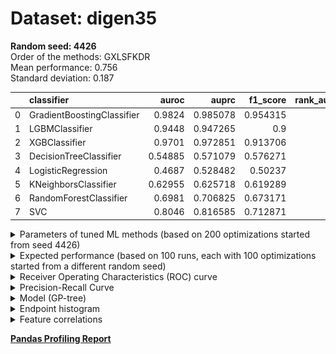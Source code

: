 # Dataset: digen35
**Random seed: 4426**<br/>
Order of the methods: GXLSFKDR<br/>
Mean performance: 0.756<br/>
Standard deviation: 0.187<br/>


|    | classifier                 |   auroc |    auprc |   f1_score |   rank_auroc |   rank_auprc |   rank_f1 |
|---:|:---------------------------|--------:|---------:|-----------:|-------------:|-------------:|----------:|
|  0 | GradientBoostingClassifier | 0.9824  | 0.985078 |   0.954315 |            1 |            1 |         1 |
|  1 | LGBMClassifier             | 0.9448  | 0.947265 |   0.9      |            3 |            3 |         3 |
|  2 | XGBClassifier              | 0.9701  | 0.972851 |   0.913706 |            2 |            2 |         2 |
|  3 | DecisionTreeClassifier     | 0.54885 | 0.571079 |   0.576271 |            7 |            7 |         7 |
|  4 | LogisticRegression         | 0.4687  | 0.528482 |   0.50237  |            8 |            8 |         8 |
|  5 | KNeighborsClassifier       | 0.62955 | 0.625718 |   0.619289 |            6 |            6 |         6 |
|  6 | RandomForestClassifier     | 0.6981  | 0.706825 |   0.673171 |            5 |            5 |         5 |
|  7 | SVC                        | 0.8046  | 0.816585 |   0.712871 |            4 |            4 |         4 |



<details>
<summary>Parameters of tuned ML methods (based on 200 optimizations started from seed 4426)</summary>


```
GradientBoostingClassifier(learning_rate=0.7280931907710034, max_depth=10,
                           n_iter_no_change=16, random_state=4426, tol=1e-07,
                           validation_fraction=0.060000000000000005)
LGBMClassifier(deterministic=True, force_row_wise=True, max_depth=9,
               metric='binary_logloss', n_estimators=90, n_jobs=1,
               num_leaves=512, objective='binary', random_state=4426)
XGBClassifier(alpha=1.3790975696338315, base_score=0.5, booster='dart',
              colsample_bylevel=1, colsample_bynode=1, colsample_bytree=1,
              eta=0.13896270616257594, eval_metric='logloss',
              gamma=0.30000000000000004, gpu_id=-1, importance_type='gain',
              interaction_constraints='', learning_rate=0.138962701,
              max_delta_step=0, max_depth=6, min_child_weight=1, missing=nan,
              monotone_constraints='()', n_estimators=94, n_jobs=1, nthread=1,
              num_parallel_tree=1, random_state=4426, reg_alpha=1.37909758,
              reg_lambda=8.690372694864962, scale_pos_weight=1, subsample=1,
              tree_method='exact', use_label_encoder=False,
              validate_parameters=1, ...)
DecisionTreeClassifier(max_depth=9, max_features='auto', min_samples_leaf=8,
                       min_samples_split=5, random_state=4426)
LogisticRegression(C=0.0021735845482076343, random_state=4426,
                   solver='newton-cg')
KNeighborsClassifier(metric='euclidean', n_neighbors=4, p=1, weights='distance')
RandomForestClassifier(max_depth=9, max_features=None, min_samples_leaf=3,
                       min_samples_split=10, n_estimators=85,
                       random_state=4426)
SVC(C=317.6179888507738, coef0=9.0, kernel='poly', probability=True,
    random_state=4426, tol=2.7492575695659333e-05)
```

</details>

<details>
<summary>Expected performance (based on 100 runs, each with 100 optimizations started from a different random seed)</summary>
<img src='digen35_4426-box.svg' width=40% />
</details>

<details>
<summary>Receiver Operating Characteristics (ROC) curve</summary>
<img src='digen35_4426-roc.svg' width=40% />
</details>

<details>
<summary>Precision-Recall Curve</summary>
<img src='digen35_4426-prc.svg' width=40% />
</details>

<details>
<summary>Model (GP-tree)</summary>
<img src='digen35_4426-model.svg' height=10% />
</details>

<details>
<summary>Endpoint histogram</summary>
<img src='digen35_4426-endpoint.svg' width=40% />
</details>

<details>
<summary>Feature correlations</summary>
<img src='digen35_4426-corr.svg' width=40% />
</details>

[**Pandas Profiling Report**](https://epistasislab.github.io/digen/profile/digen35_4426.html)